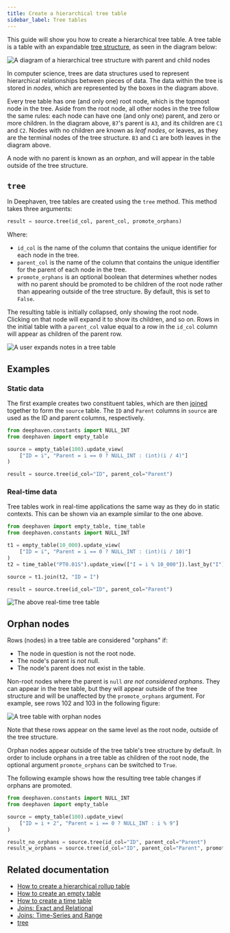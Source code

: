 ```yaml
---
title: Create a hierarchical tree table
sidebar_label: Tree tables
---
```


This guide will show you how to create a hierarchical tree table. A tree table is a table with an expandable [tree structure](https://en.wikipedia.org/wiki/Tree_(data_structure)), as seen in the diagram below:

![A diagram of a hierarchical tree structure with parent and child nodes](../assets/how-to/new-tree2.png)

In computer science, trees are data structures used to represent hierarchical relationships between pieces of data. The data within the tree is stored in _nodes_, which are represented by the boxes in the diagram above.

Every tree table has one (and only one) root node, which is the topmost node in the tree. Aside from the root node, all other nodes in the tree follow the same rules: each node can have one (and only one) parent, and zero or more children. In the diagram above, `B7`'s parent is `A3`, and its children are `C1` and `C2`. Nodes with no children are known as _leaf nodes_, or leaves, as they are the terminal nodes of the tree structure. `B3` and `C1` are both leaves in the diagram above.

A node with no parent is known as an _orphan_, and will appear in the table outside of the tree structure.

## `tree`

In Deephaven, tree tables are created using the `tree` method. This method takes three arguments:

```python syntax
result = source.tree(id_col, parent_col, promote_orphans)
```

Where:

- `id_col` is the name of the column that contains the unique identifier for each node in the tree.
- `parent_col` is the name of the column that contains the unique identifier for the parent of each node in the tree.
- `promote_orphans` is an optional boolean that determines whether nodes with no parent should be promoted to be children of the root node rather than appearing outside of the tree structure. By default, this is set to `False`.

The resulting table is initially collapsed, only showing the root node. Clicking on that node will expand it to show its children, and so on. Rows in the initial table with a `parent_col` value equal to a row in the `id_col` column will appear as children of the parent row.

![A user expands notes in a tree table](../assets/how-to/treetable.gif)

## Examples

### Static data

The first example creates two constituent tables, which are then [joined](../reference/table-operations/join/join.md) together to form the `source` table. The `ID` and `Parent` columns in `source` are used as the ID and parent columns, respectively.

```python order=result,source
from deephaven.constants import NULL_INT
from deephaven import empty_table

source = empty_table(100).update_view(
    ["ID = i", "Parent = i == 0 ? NULL_INT : (int)(i / 4)"]
)

result = source.tree(id_col="ID", parent_col="Parent")
```

### Real-time data

Tree tables work in real-time applications the same way as they do in static contexts. This can be shown via an example similar to the one above.

```python ticking-table order=null
from deephaven import empty_table, time_table
from deephaven.constants import NULL_INT

t1 = empty_table(10_000).update_view(
    ["ID = i", "Parent = i == 0 ? NULL_INT : (int)(i / 10)"]
)
t2 = time_table("PT0.01S").update_view(["I = i % 10_000"]).last_by("I")

source = t1.join(t2, "ID = I")

result = source.tree(id_col="ID", parent_col="Parent")
```

![The above real-time tree table](../assets/reference/create/tree-table-realtime.gif)

## Orphan nodes

Rows (nodes) in a tree table are considered "orphans" if:

- The node in question is not the root node.
- The node's parent is _not_ null.
- The node's parent does not exist in the table.

Non-root nodes where the parent is `null` _are not considered orphans_. They can appear in the tree table, but they will appear outside of the tree structure and will be unaffected by the `promote_orphans` argument. For example, see rows 102 and 103 in the following figure:

![A tree table with orphan nodes](../assets/how-to/tree-null-parents.png)

Note that these rows appear on the same level as the root node, outside of the tree structure.

Orphan nodes appear outside of the tree table's tree structure by default. In order to include orphans in a tree table as children of the root node, the optional argument `promote_orphans` can be switched to `True`.

The following example shows how the resulting tree table changes if orphans are promoted.

```python order=result_no_orphans,result_w_orphans,source
from deephaven.constants import NULL_INT
from deephaven import empty_table

source = empty_table(100).update_view(
    ["ID = i + 2", "Parent = i == 0 ? NULL_INT : i % 9"]
)

result_no_orphans = source.tree(id_col="ID", parent_col="Parent")
result_w_orphans = source.tree(id_col="ID", parent_col="Parent", promote_orphans=True)
```

## Related documentation

- [How to create a hierarchical rollup table](./rollup-table.md)
- [How to create an empty table](../how-to-guides/new-and-empty-table.md#empty_table)
- [How to create a time table](../how-to-guides/time-table.md)
- [Joins: Exact and Relational](../how-to-guides/joins-exact-relational.md)
- [Joins: Time-Series and Range](../how-to-guides/joins-timeseries-range.md)
- [tree](../reference/table-operations/create/tree.md)
